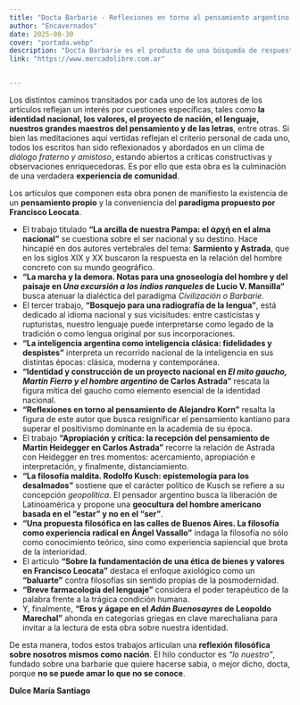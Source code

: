 ```yaml
---
title: "Docta Barbarie - Reflexiones en torno al pensamiento argentino (2020)"
author: "Encavernados"
date: 2025-08-30
cover: "portada.webp"
description: "Docta Barbarie es el producto de una búsqueda de respuestas a múltiples inquietudes filosóficas personales vinculadas con el pensamiento nacional."
link: "https://www.mercadolibre.com.ar"


---
```


<div class="prologo">
  <p>
    Los distintos caminos transitados por cada uno de los autores de los artículos reflejan un interés por cuestiones específicas, tales como 
    <strong>la identidad nacional, los valores, el proyecto de nación, el lenguaje, nuestros grandes maestros del pensamiento y de las letras</strong>, entre otras. 
    Si bien las meditaciones aquí vertidas reflejan el criterio personal de cada uno, todos los escritos han sido reflexionados y abordados en un clima de 
    <em>diálogo fraterno y amistoso</em>, estando abiertos a críticas constructivas y observaciones enriquecedoras. 
    Es por ello que esta obra es la culminación de una verdadera <strong>experiencia de comunidad</strong>.
  </p>

  <p>
    Los artículos que componen esta obra ponen de manifiesto la existencia de un <strong>pensamiento propio</strong> 
    y la conveniencia del <strong>paradigma propuesto por Francisco Leocata</strong>.
  </p>

  <ul>
    <li>
      El trabajo titulado <strong>“La arcilla de nuestra Pampa: el ἀρχή en el alma nacional”</strong> se cuestiona sobre el ser nacional y su destino. 
      Hace hincapié en dos autores vertebrales del tema: <strong>Sarmiento y Astrada</strong>, que en los siglos XIX y XX buscaron la respuesta en la relación del hombre concreto con su mundo geográfico.
    </li>
    <li>
      <strong>“La marcha y la demora. Notas para una gnoseología del hombre y del paisaje en <em>Una excursión a los indios ranqueles</em> de Lucio V. Mansilla”</strong> 
      busca atenuar la dialéctica del paradigma <em>Civilización o Barbarie</em>.
    </li>
    <li>
      El tercer trabajo, <strong>“Bosquejo para una radiografía de la lengua”</strong>, está dedicado al idioma nacional y sus vicisitudes: entre casticistas y rupturistas, 
      nuestro lenguaje puede interpretarse como legado de la tradición o como lengua original por sus incorporaciones.
    </li>
    <li>
      <strong>“La inteligencia argentina como inteligencia clásica: fidelidades y despistes”</strong> interpreta un recorrido nacional de la inteligencia en sus distintas épocas: clásica, moderna y contemporánea.
    </li>
    <li>
      <strong>“Identidad y construcción de un proyecto nacional en <em>El mito gaucho, Martín Fierro y el hombre argentino</em> de Carlos Astrada”</strong> rescata la figura mítica del gaucho como elemento esencial de la identidad nacional.
    </li>
    <li>
      <strong>“Reflexiones en torno al pensamiento de Alejandro Korn”</strong> resalta la figura de este autor que busca resignificar el pensamiento kantiano para superar el positivismo dominante en la academia de su época.
    </li>
    <li>
      El trabajo <strong>“Apropiación y crítica: la recepción del pensamiento de Martin Heidegger en Carlos Astrada”</strong> recorre la relación de Astrada con Heidegger en tres momentos: acercamiento, apropiación e interpretación, y finalmente, distanciamiento.
    </li>
    <li>
      <strong>“La filosofía maldita. Rodolfo Kusch: epistemología para los desalmados”</strong> sostiene que el carácter político de Kusch se refiere a su concepción <em>geopolítica</em>. 
      El pensador argentino busca la liberación de Latinoamérica y propone una <strong>geocultura del hombre americano basada en el “estar” y no en el “ser”</strong>.
    </li>
    <li>
      <strong>“Una propuesta filosófica en las calles de Buenos Aires. La filosofía como experiencia radical en Ángel Vassallo”</strong> indaga la filosofía no sólo como conocimiento teórico, sino como experiencia sapiencial que brota de la interioridad.
    </li>
    <li>
      El artículo <strong>“Sobre la fundamentación de una ética de bienes y valores en Francisco Leocata”</strong> destaca el enfoque axiológico como un <strong>“baluarte”</strong> contra filosofías sin sentido propias de la posmodernidad.
    </li>
    <li>
      <strong>“Breve farmacología del lenguaje”</strong> considera el poder terapéutico de la palabra frente a la trágica condición humana.
    </li>
    <li>
      Y, finalmente, <strong>“Eros y ágape en el <em>Adán Buenosayres</em> de Leopoldo Marechal”</strong> ahonda en categorías griegas en clave marechaliana para invitar a la lectura de esta obra sobre nuestra identidad.
    </li>
  </ul>

  <p>
    De esta manera, todos estos trabajos articulan una <strong>reflexión filosófica sobre nosotros mismos como nación</strong>. 
    El hilo conductor es <em>“lo nuestro”</em>, fundado sobre una barbarie que quiere hacerse sabia, o mejor dicho, docta, 
    porque <strong>no se puede amar lo que no se conoce</strong>.
  </p>

  <p><strong>Dulce María Santiago</strong></p>